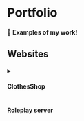# Portfolio
#### 👀 Examples of my work!

## Websites

<details>
  <summary><h4>ClothesShop</h4></summary>
  Website on different devices<br>
  1. Computer<br><img src="https://github.com/WronaDEV/portfolio/blob/main/assets/clothesshop-comp.png"><br>
  2. Mobile<br><img src="https://github.com/WronaDEV/portfolio/blob/main/assets/clothesshop-mobile.png">
</details>
<h4>Roleplay server</h4>
<!--
<details>
  <summary><h4>GTA 5 Role Play server</h4></summary>
  Website on different devices
  1. Computer<br><img src="https://github.com/WronaDEV/portfolio/blob/main/assets/gtarp-comp.png">
  2. Mobile<br><img src="https://github.com/WronaDEV/portfolio/blob/main/assets/gtarp-mobile.png">
</details>
